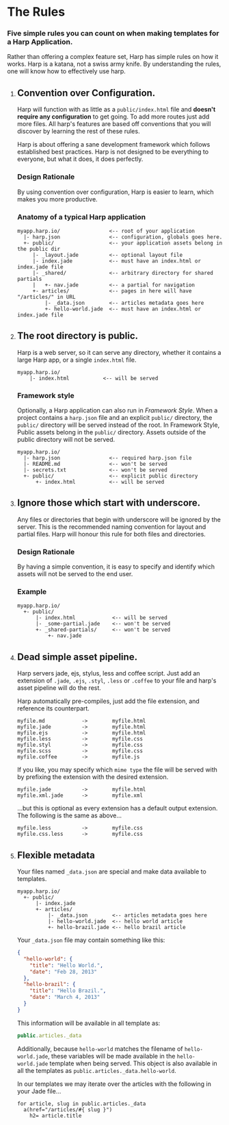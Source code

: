 # The Rules

### Five simple rules you can count on when making templates for a Harp Application.

Rather than offering a complex feature set, Harp has simple rules on how it works. Harp is a katana, not a swiss army knife. By understanding the rules, one will know how to effectively use harp.

1. ## Convention over Configuration.

    Harp will function with as little as a `public/index.html` file and **doesn't require any configuration** to get going. To add more routes just add more files. All harp's features are based off conventions that you will discover by learning the rest of these rules.

    Harp is about offering a sane development framework which follows established best practices. Harp is not designed to be everything to everyone, but what it does, it does perfectly.

    ### Design Rationale

    By using convention over configuration, Harp is easier to learn, which makes you more productive.

    ### Anatomy of a typical Harp application

    ```
    myapp.harp.io/                <-- root of your application
      |- harp.json                <-- configuration, globals goes here.
      +- public/                  <-- your application assets belong in the public dir
         |- _layout.jade          <-- optional layout file
         |- index.jade            <-- must have an index.html or index.jade file
         |- _shared/              <-- arbitrary directory for shared partials
         |   +- nav.jade          <-- a partial for navigation
         +- articles/             <-- pages in here will have "/articles/" in URL
             |- _data.json        <-- articles metadata goes here
             +- hello-world.jade  <-- must have an index.html or index.jade file
    ```

2. ## The root directory is public.

    Harp is a web server, so it can serve any directory, whether it contains a large Harp app, or a single `index.html` file.

    ```
    myapp.harp.io/
        |- index.html           <-- will be served
    ```

    ### Framework style

    Optionally, a Harp application can also run in _Framework Style_. When a project contains a `harp.json` file and an explicit `public/` directory, the `public/` directory will be served instead of the root. In Framework Style, Public assets belong in the `public/` directory. Assets outside of the public directory will not be served.

    ```
    myapp.harp.io/
      |- harp.json                <-- required harp.json file
      |- README.md                <-- won't be served
      |- secrets.txt              <-- won't be served
      +- public/                  <-- explicit public directory
          +- index.html           <-- will be served
    ```

3. ## Ignore those which start with underscore.

    Any files or directories that begin with underscore will be ignored by the server. This is the recommended naming convention for layout and partial files. Harp will honour this rule for both files and directories.

    ### Design Rationale

    By having a simple convention, it is easy to specify and identify which assets will not be served to the end user.

    ### Example

    ```
    myapp.harp.io/
      +- public/
          |- index.html            <-- will be served
          |- _some-partial.jade    <-- won't be served
          +- _shared-partials/     <-- won't be served
              +- nav.jade
    ```

4. ## Dead simple asset pipeline.

    Harp servers jade, ejs, stylus, less and coffee script. Just add an extension of `.jade`, `.ejs`, `.styl`, `.less` or `.coffee` to your file and harp's asset pipeline will do the rest.

    Harp automatically pre-compiles, just add the file extension, and reference its counterpart.

    ```
    myfile.md            ->        myfile.html
    myfile.jade          ->        myfile.html
    myfile.ejs           ->        myfile.html
    myfile.less          ->        myfile.css
    myfile.styl          ->        myfile.css
    myfile.scss          ->        myfile.css
    myfile.coffee        ->        myfile.js
    ```

    If you like, you may specify which `mime type` the file will be served with by prefixing the extension with the desired extension.

    ```
    myfile.jade          ->        myfile.html
    myfile.xml.jade      ->        myfile.xml
    ```

    &hellip;but this is optional as every extension has a default output extension. The following is the same as above&hellip;

    ```
    myfile.less          ->        myfile.css
    myfile.css.less      ->        myfile.css
    ```

5. ## Flexible metadata

    Your files named `_data.json` are special and make data available to templates.

    ```
    myapp.harp.io/
      +- public/
          |- index.jade
          +- articles/
              |- _data.json        <-- articles metadata goes here
              |- hello-world.jade  <-- hello world article
              +- hello-brazil.jade <-- hello brazil article
    ```

    Your `_data.json` file may contain something like this:

    ```json
    {
      "hello-world": {
        "title": "Hello World.",
        "date": "Feb 28, 2013"
      },
      "hello-brazil": {
        "title": "Hello Brazil.",
        "date": "March 4, 2013"
      }
    }
    ```

    This information will be available in all template as:

    ```js
    public.articles._data
    ```

    Additionally, because `hello-world` matches the filename of `hello-world.jade`, these variables will be made available in the `hello-world.jade` template when being served. This object is also available in all the templates as `public.articles._data.hello-world`.

    In our templates we may iterate over the articles with the following in your Jade file&hellip;

    ```jade
    for article, slug in public.articles._data
      a(href="/articles/#{ slug }")
        h2= article.title
    ```